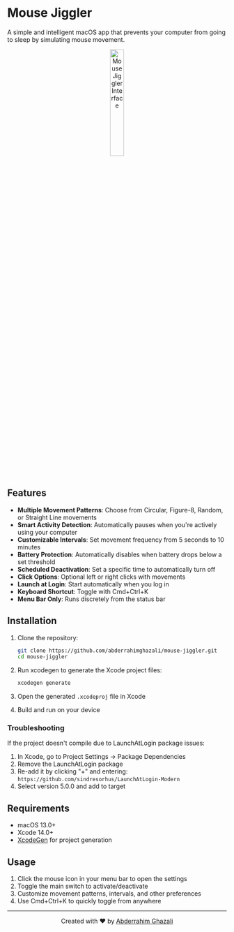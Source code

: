 # Mouse Jiggler

A simple and intelligent macOS app that prevents your computer from going to sleep by simulating mouse movement.

<div align="center">
<img src="https://i.imgur.com/4IyAVsB.png" alt="Mouse Jiggler Interface" width="25%">
</div>

## Features

- **Multiple Movement Patterns**: Choose from Circular, Figure-8, Random, or Straight Line movements
- **Smart Activity Detection**: Automatically pauses when you're actively using your computer
- **Customizable Intervals**: Set movement frequency from 5 seconds to 10 minutes
- **Battery Protection**: Automatically disables when battery drops below a set threshold
- **Scheduled Deactivation**: Set a specific time to automatically turn off
- **Click Options**: Optional left or right clicks with movements
- **Launch at Login**: Start automatically when you log in
- **Keyboard Shortcut**: Toggle with Cmd+Ctrl+K
- **Menu Bar Only**: Runs discretely from the status bar

## Installation

1. Clone the repository:
   ```bash
   git clone https://github.com/abderrahimghazali/mouse-jiggler.git
   cd mouse-jiggler
   ```

2. Run xcodegen to generate the Xcode project files:
   ```bash
   xcodegen generate
   ```

3. Open the generated `.xcodeproj` file in Xcode

4. Build and run on your device

### Troubleshooting

If the project doesn't compile due to LaunchAtLogin package issues:
1. In Xcode, go to Project Settings → Package Dependencies
2. Remove the LaunchAtLogin package
3. Re-add it by clicking "+" and entering: `https://github.com/sindresorhus/LaunchAtLogin-Modern`
4. Select version 5.0.0 and add to target

## Requirements

- macOS 13.0+
- Xcode 14.0+
- [XcodeGen](https://github.com/yonaskolb/XcodeGen) for project generation

## Usage

1. Click the mouse icon in your menu bar to open the settings
2. Toggle the main switch to activate/deactivate
3. Customize movement patterns, intervals, and other preferences
4. Use Cmd+Ctrl+K to quickly toggle from anywhere

---

<div align="center">
Created with ❤️ by <a href="https://github.com/abderrahimghazali">Abderrahim Ghazali</a>
</div>